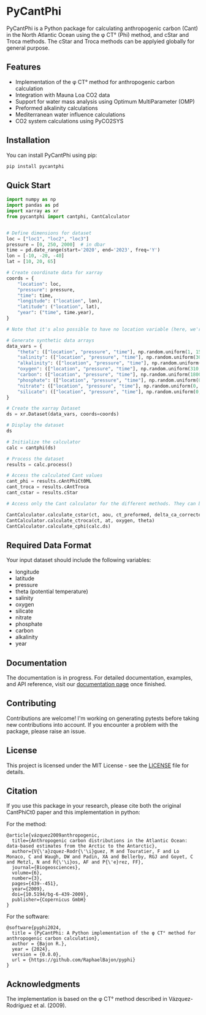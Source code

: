 # PyCantPhi

PyCantPhi is a Python package for calculating anthropogenic carbon (Cant) in the North Atlantic Ocean using the φ CT° (Phi) method, and cStar and Troca methods. The cStar and Troca methods can be applyied globally for general purpose.

## Features

- Implementation of the φ CT° method for anthropogenic carbon calculation
- Integration with Mauna Loa CO2 data
- Support for water mass analysis using Optimum MultiParameter (OMP)
- Preformed alkalinity calculations
- Mediterranean water influence calculations
- CO2 system calculations using PyCO2SYS

## Installation

You can install PyCantPhi using pip:

```bash
pip install pycantphi
```

## Quick Start

```python
import numpy as np
import pandas as pd
import xarray as xr
from pycantphi import cantphi, CantCalculator


# Define dimensions for dataset
loc = ["loc1", "loc2", "loc3"]
pressure = [0, 250, 2000]  # in dbar
time = pd.date_range(start='2020', end='2023', freq='Y')
lon = [-10, -20, -40]
lat = [10, 20, 65]

# Create coordinate data for xarray
coords = {
    "location": loc,
    "pressure": pressure,
    "time": time,
    "longitude": ("location", lon),
    "latitude": ("location", lat), 
    "year": ("time", time.year),   
}

# Note that it's also possible to have no location variable (here, we're creating a three-dimensional dataset) and rely solely on longitude or latitude. The other variable (longitude or latitude) is always required as a function of the first. 

# Generate synthetic data arrays 
data_vars = {
    "theta": (["location", "pressure", "time"], np.random.uniform(1, 15, (3, 3, 3))),  # in Celsius
    "salinity": (["location", "pressure", "time"], np.random.uniform(30, 37, (3, 3, 3))),    # in PSU
    "alkalinity": (["location", "pressure", "time"], np.random.uniform(2200, 2400, (3, 3, 3))),  # in µmol/kg
    "oxygen": (["location", "pressure", "time"], np.random.uniform(310, 330, (3, 3, 3))),  # in µmol/kg
    "carbon": (["location", "pressure", "time"], np.random.uniform(1800, 2100, (3, 3, 3))), # in µmol/kg
    "phosphate": (["location", "pressure", "time"], np.random.uniform(0, 3, (3, 3, 3))),   # in µmol/kg
    "nitrate": (["location", "pressure", "time"], np.random.uniform(0, 40, (3, 3, 3))),    # in µmol/kg
    "silicate": (["location", "pressure", "time"], np.random.uniform(0, 150, (3, 3, 3)))   # in µmol/kg
}

# Create the xarray Dataset
ds = xr.Dataset(data_vars, coords=coords)

# Display the dataset
ds

# Initialize the calculator
calc = cantphi(ds)

# Process the dataset
results = calc.process()

# Access the calculated Cant values
cant_phi = results.cAntPhiCt0ML
cant_troca = results.cAntTroca
cant_cstar = results.cStar

# Access only the Cant calculator for the different methods. They can be run outside but required specific parameters. 

CantCalculator.calculate_cstar(ct, aou, ct_preformed, delta_ca_corrected)
CantCalculator.calculate_ctroca(ct, at, oxygen, theta)
CantCalculator.calculate_cphi(calc.ds)
```

## Required Data Format

Your input dataset should include the following variables:
- longitude
- latitude
- pressure
- theta (potential temperature)
- salinity
- oxygen
- silicate
- nitrate
- phosphate
- carbon
- alkalinity
- year

## Documentation

The documentation is in progress. For detailed documentation, examples, and API reference, visit our [documentation page](https://pyphi.readthedocs.io) once finished.

## Contributing

Contributions are welcome! I'm working on generating pytests before taking new contributions into account. If you encounter a problem with the package, please raise an issue.

## License

This project is licensed under the MIT License - see the [LICENSE](LICENSE) file for details.

## Citation

If you use this package in your research, please cite both the original CantPhiCt0 paper and this implementation in python:

For the method:

```
@article{vázquez2009anthropogenic,
  title={Anthropogenic carbon distributions in the Atlantic Ocean: data-based estimates from the Arctic to the Antarctic},
  author={V{\'a}zquez-Rodr{\'\i}guez, M and Touratier, F and Lo Monaco, C and Waugh, DW and Padin, XA and Bellerby, RGJ and Goyet, C and Metzl, N and R{\'\i}os, AF and P{\'e}rez, FF},
  journal={Biogeosciences},
  volume={6},
  number={3},
  pages={439--451},
  year={2009},
  doi={10.5194/bg-6-439-2009},
  publisher={Copernicus GmbH}
}
```

For the software:

```
@software{pyphi2024,
  title = {PyCantPhi: A Python implementation of the φ CT° method for anthropogenic carbon calculation},
  author = {Bajon R.},
  year = {2024},
  version = {0.0.0},
  url = {https://github.com/RaphaelBajon/pyphi}
}
```

## Acknowledgments

The implementation is based on the φ CT° method described in Vázquez-Rodríguez et al. (2009).

